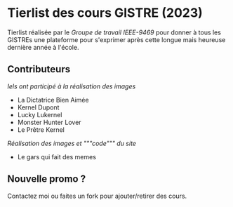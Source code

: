 # Tierlist des cours GISTRE (2023)

Tierlist réalisée par le _Groupe de travail IEEE-9469_ pour donner à tous les
GISTREs une plateforme pour s'exprimer après cette longue mais heureuse
dernière année à l'école.

## Contributeurs

_Iels ont participé à la réalisation des images_

- La Dictatrice Bien Aimée
- Kernel Dupont
- Lucky Lukernel
- Monster Hunter Lover
- Le Prêtre Kernel

_Réalisation des images et """code""" du site_

- Le gars qui fait des memes

## Nouvelle promo ?

Contactez moi ou faites un fork pour ajouter/retirer des cours.
